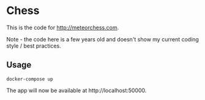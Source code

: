 Chess
=====

This is the code for http://meteorchess.com.

Note - the code here is a few years old and doesn't show my current coding style / best practices.

Usage
-----

```
docker-compose up
```

The app will now be available at http://localhost:50000.
